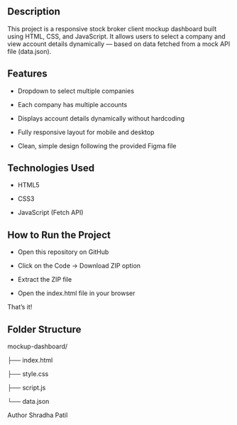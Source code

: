 ## Description

This project is a responsive stock broker client mockup dashboard built using HTML, CSS, and JavaScript.
It allows users to select a company and view account details dynamically — based on data fetched from a mock API file (data.json).

## Features

- Dropdown to select multiple companies

- Each company has multiple accounts

- Displays account details dynamically without hardcoding

- Fully responsive layout for mobile and desktop

- Clean, simple design following the provided Figma file

## Technologies Used

- HTML5

- CSS3

- JavaScript (Fetch API)

## How to Run the Project

- Open this repository on GitHub

- Click on the Code → Download ZIP option

- Extract the ZIP file

- Open the index.html file in your browser

That’s it! 

## Folder Structure

mockup-dashboard/

├── index.html

├── style.css

├── script.js

└── data.json


Author
Shradha Patil

